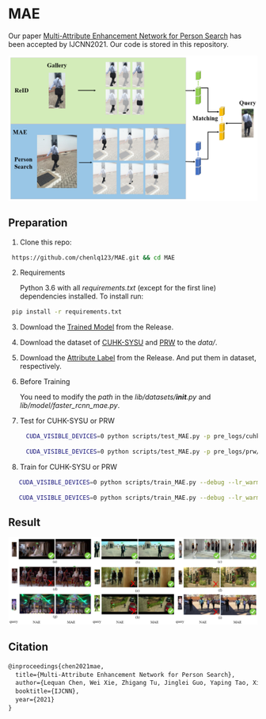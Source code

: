 # MAE

Our paper [Multi-Attribute Enhancement Network for Person Search](https://arxiv.org/ftp/arxiv/papers/2102/2102.07968.pdf) has been accepted by IJCNN2021. Our code is stored in this repository.

![Image of result1](https://github.com/chenlq123/MAE/blob/main/img/1.png)


## Preparation
  
  
  1. Clone this repo:
  
   ```bash
    https://github.com/chenlq123/MAE.git && cd MAE
   ```
  
  
  2. Requirements
  
      Python 3.6 with all *requirements.txt* (except for the first line) dependencies installed. To install run:

   ```bash
    pip install -r requirements.txt
   ```
  
  
  
  3. Download the [Trained Model](https://github.com/chenlq123/MAE/releases/download/v1.0/pre_train.zip) from the Release.
  
  
  
  4. Download the dataset of [CUHK-SYSU](https://github.com/ShuangLI59/person_search) and [PRW](https://github.com/liangzheng06/PRW-baseline) to the *data/*.
  
  
  
  5. Download the [Attribute Label](https://github.com/chenlq123/MAE/releases/download/a1.0/Attribute.Label.zip) from the Release. And put them in dataset, respectively.
  
  
  6. Before Training
  
      You need to modify the *path* in the *lib/datasets/__init__.py* and *lib/model/faster_rcnn_mae.py*.
  
  
  
  7. Test for CUHK-SYSU or PRW
  


   ```bash
        CUDA_VISIBLE_DEVICES=0 python scripts/test_MAE.py -p pre_logs/cuhk_sysu/
   ```
  
   ```bash
        CUDA_VISIBLE_DEVICES=0 python scripts/test_MAE.py -p pre_logs/prw/  --dataset PRW
   ```
  
  
  8. Train for CUHK-SYSU or PRW


   ```bash
      CUDA_VISIBLE_DEVICES=0 python scripts/train_MAE.py --debug --lr_warm_up -p ./logs/ --batch_size 2 --nw 2 --w_RCNN_loss_bbox 10.0 --epochs 22 --lr 0.003 --lr_decay_step 8
   ```
   
   ```bash
      CUDA_VISIBLE_DEVICES=0 python scripts/train_MAE.py --debug --lr_warm_up  --dataset PRW -p ./logs/ --batch_size 2 --nw 2 --w_RCNN_loss_bbox 10.0 --epochs 16 --lr 0.003 --lr_decay_step 8
   ```
   
   
## Result
 
 ![Image of result2](https://github.com/chenlq123/MAE/blob/main/img/9.png)
 
 
## Citation

```latex
@inproceedings{chen2021mae,
  title={Multi-Attribute Enhancement Network for Person Search},
  author={Lequan Chen, Wei Xie, Zhigang Tu, Jinglei Guo, Yaping Tao, Xinming Wang},
  booktitle={IJCNN},
  year={2021}
}
```
